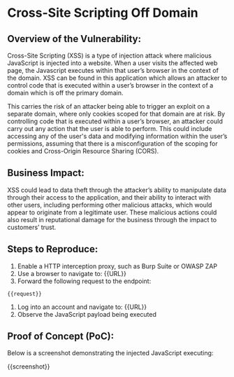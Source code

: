 # Cross-Site Scripting Off Domain

## Overview of the Vulnerability:

Cross-Site Scripting (XSS) is a type of injection attack where malicious JavaScript is injected into a website. When a user visits the affected web page, the Javascript executes within that user’s browser in the context of the domain. XSS can be found in this application which allows an attacker to control code that is executed within a user’s browser in the context of a domain which is off the primary domain.

This carries the risk of an attacker being able to trigger an exploit on a separate domain, where only cookies scoped for that domain are at risk. By controlling code that is executed within a user’s browser, an attacker could carry out any action that the user is able to perform. This could include accessing any of the user's data and modifying information within the user’s permissions, assuming that there is a misconfiguration of the scoping for cookies and Cross-Origin Resource Sharing (CORS).
  
## Business Impact:

XSS could lead to data theft through the attacker’s ability to manipulate data through their access to the application, and their ability to interact with other users, including performing other malicious attacks, which would appear to originate from a legitimate user. These malicious actions could also result in reputational damage for the business through the impact to customers’ trust.

## Steps to Reproduce:

1. Enable a HTTP interception proxy, such as Burp Suite or OWASP ZAP
1. Use a browser to navigate to: {{URL}}
1. Forward the following request to the endpoint:

```HTTP
{{request}}
```

1. Log into an account and navigate to: {{URL}}
1. Observe the JavaScript payload being executed

## Proof of Concept (PoC):

Below is a screenshot demonstrating the injected JavaScript executing:

{{screenshot}}
